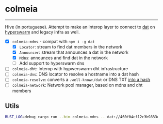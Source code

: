 # colmeia

----
Hive (in portuguese). Attempt to make an interop layer to connect to [dat](https://github.com/datrs/) on [hyperswarm](https://github.com/hyperswarm) and legacy infra as well.

- [x] `colmeia-mdns` - compat with `npm i -g dat`
  - [x] `Locator`: stream to find dat members in the network
  - [x] `Announcer`: stream that announces a dat in the network
  - [x] `Mdns`: announces and find dat in the network
  - [ ] Add support to hyperswarm dns
- [ ] `colmeia-dht`: Interop with hypwerswarm dht infrastructure
- [ ] `colmeia-dns`: DNS locator to resolve a hostname into a dat hash
- [ ] `colmeia-resolve`: converts a `.well-known/dat`  or DNS TXT [into a hash](https://beakerbrowser.com/docs/guides/use-a-domain-name-with-dat) 
- [ ] `colmeia-network`: Network pool manager, based on mdns and dht members

## Utils

```sh
RUST_LOG=debug cargo run --bin colmeia-mdns -- dat://460f04cf12c3b9833e5a0d3dd8eea05eab59dd8c1438a7454afe9630b9b4f8bd
```

